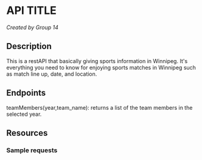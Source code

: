 # API TITLE
*Created by Group 14*

## Description
This is a restAPI that basically giving sports information in Winnipeg. It's everything you need to know for enjoying sports matches in Winnipeg such as match line up, date, and location.
## Endpoints
teamMembers(year,team_name): returns a list of the team members in the selected year.
## Resources

### Sample requests

